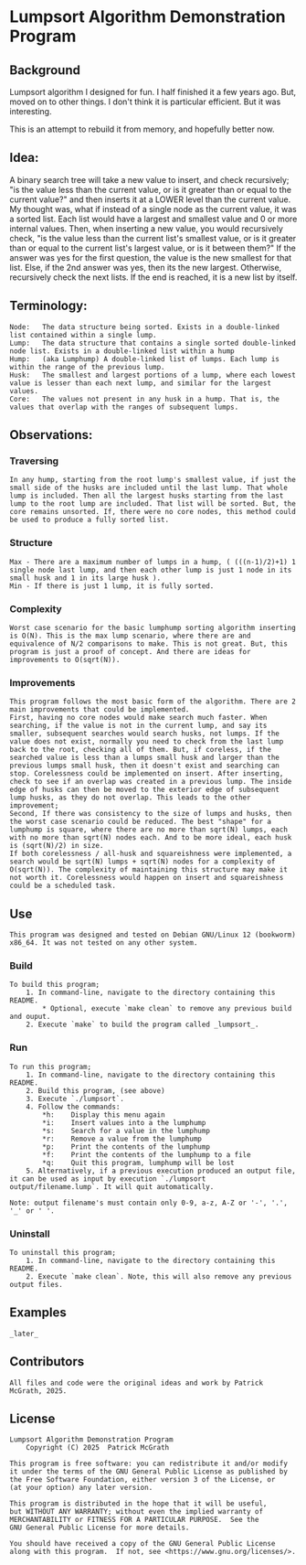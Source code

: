 # Lumpsort Algorithm Demonstration Program


## Background
Lumpsort algorithm I designed for fun. I half finished it a few years ago. But, moved on to other things. 
I don't think it is particular efficient. But it was interesting. 

This is an attempt to rebuild it from memory, and hopefully better now. 

## Idea:
A binary search tree will take a new value to insert, and check recursively; "is the value less than the current value, or is it greater than or equal to the current value?" and then inserts it at a LOWER level than the current value. 
My thought was, what if instead of a single node as the current value, it was a sorted list. Each list would have a largest and smallest value and 0 or more internal values. 
Then, when inserting a new value, you would recursively check, "is the value less than the current list's smallest value, or is it greater than or equal to the current list's largest value, or is it between them?" If the answer was yes for the first question, the value is the new smallest for that list. Else, if the 2nd answer was yes, then its the new largest. Otherwise, recursively check the next lists. If the end is reached, it is a new list by itself.


## Terminology:
    Node:   The data structure being sorted. Exists in a double-linked list contained within a single lump.
    Lump:   The data structure that contains a single sorted double-linked node list. Exists in a double-linked list within a hump
    Hump:   (aka Lumphump) A double-linked list of lumps. Each lump is within the range of the previous lump.
    Husk:   The smallest and largest portions of a lump, where each lowest value is lesser than each next lump, and similar for the largest values. 
    Core:   The values not present in any husk in a hump. That is, the values that overlap with the ranges of subsequent lumps. 

## Observations:
### Traversing
    In any hump, starting from the root lump's smallest value, if just the small side of the husks are included until the last lump. That whole lump is included. Then all the largest husks starting from the last lump to the root lump are included. That list will be sorted. But, the core remains unsorted. If, there were no core nodes, this method could be used to produce a fully sorted list. 
### Structure
    Max - There are a maximum number of lumps in a hump, ( (((n-1)/2)+1) 1 single node last lump, and then each other lump is just 1 node in its small husk and 1 in its large husk ).
    Min - If there is just 1 lump, it is fully sorted. 
### Complexity
    Worst case scenario for the basic lumphump sorting algorithm inserting is O(N). This is the max lump scenario, where there are and equivalence of N/2 comparisons to make. This is not great. But, this program is just a proof of concept. And there are ideas for improvements to O(sqrt(N)).
### Improvements
    This program follows the most basic form of the algorithm. There are 2 main improvements that could be implemented.
    First, having no core nodes would make search much faster. When searching, if the value is not in the current lump, and say its smaller, subsequent searches would search husks, not lumps. If the value does not exist, normally you need to check from the last lump back to the root, checking all of them. But, if coreless, if the searched value is less than a lumps small husk and larger than the previous lumps small husk, then it doesn't exist and searching can stop. Corelessness could be implemented on insert. After inserting, check to see if an overlap was created in a previous lump. The inside edge of husks can then be moved to the exterior edge of subsequent lump husks, as they do not overlap. This leads to the other improvement;
    Second, If there was consistency to the size of lumps and husks, then the worst case scenario could be reduced. The best "shape" for a lumphump is square, where there are no more than sqrt(N) lumps, each with no more than sqrt(N) nodes each. And to be more ideal, each husk is (sqrt(N)/2) in size. 
    If both corelessness / all-husk and squareishness were implemented, a search would be sqrt(N) lumps + sqrt(N) nodes for a complexity of O(sqrt(N)). The complexity of maintaining this structure may make it not worth it. Corelessness would happen on insert and squareishness could be a scheduled task.

## Use
    This program was designed and tested on Debian GNU/Linux 12 (bookworm) x86_64. It was not tested on any other system. 

### Build
    To build this program;
        1. In command-line, navigate to the directory containing this README.
            * Optional, execute `make clean` to remove any previous build and ouput.
        2. Execute `make` to build the program called _lumpsort_.
### Run
    To run this program;
        1. In command-line, navigate to the directory containing this README.
        2. Build this program, (see above)
        3. Execute `./lumpsort`.
        4. Follow the commands:
            *h:    Display this menu again
            *i:    Insert values into a the lumphump
            *s:    Search for a value in the lumphump
            *r:    Remove a value from the lumphump
            *p:    Print the contents of the lumphump
            *f:    Print the contents of the lumphump to a file
            *q:    Quit this program, lumphump will be lost
        5. Alternatively, if a previous execution produced an output file, it can be used as input by execution `./lumpsort output/filename.lump`. It will quit automatically. 

    Note: output filename's must contain only 0-9, a-z, A-Z or '-', '.', '_' or ' '.
### Uninstall
    To uninstall this program;
        1. In command-line, navigate to the directory containing this README.
        2. Execute `make clean`. Note, this will also remove any previous output files.


## Examples
    _later_

## Contributors
    All files and code were the original ideas and work by Patrick McGrath, 2025.

## License
    Lumpsort Algorithm Demonstration Program
        Copyright (C) 2025  Patrick McGrath
 
    This program is free software: you can redistribute it and/or modify
    it under the terms of the GNU General Public License as published by
    the Free Software Foundation, either version 3 of the License, or
    (at your option) any later version.
 
    This program is distributed in the hope that it will be useful,
    but WITHOUT ANY WARRANTY; without even the implied warranty of
    MERCHANTABILITY or FITNESS FOR A PARTICULAR PURPOSE.  See the
    GNU General Public License for more details.
 
    You should have received a copy of the GNU General Public License
    along with this program.  If not, see <https://www.gnu.org/licenses/>.